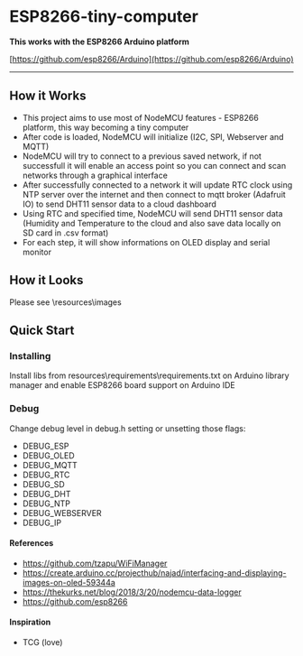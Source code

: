 
# ESP8266-tiny-computer

**This works with the ESP8266 Arduino platform**

[https://github.com/esp8266/Arduino](https://github.com/esp8266/Arduino)

-------
## How it Works
- This project aims to use most of NodeMCU features - ESP8266 platform, this way becoming a tiny computer
- After code is loaded, NodeMCU will initialize (I2C, SPI, Webserver and MQTT)
- NodeMCU will try to connect to a previous saved network, if not successfull it will enable an access point so you can connect and scan networks through a graphical interface
- After successfully connected to a network it will update RTC clock using NTP server over the internet and then connect to mqtt broker (Adafruit IO) to send DHT11 sensor data to a cloud dashboard
- Using RTC and specified time, NodeMCU will send DHT11 sensor data (Humidity and Temperature to the cloud and also save data locally on SD card in .csv format)
- For each step, it will show informations on OLED display and serial monitor

## How it Looks
Please see \resources\images

## Quick Start

### Installing
Install libs from resources\requirements\requirements.txt on Arduino library manager and enable ESP8266 board support on Arduino IDE

### Debug
Change debug level in debug.h setting or unsetting those flags:
* DEBUG_ESP
* DEBUG_OLED
* DEBUG_MQTT
* DEBUG_RTC
* DEBUG_SD
* DEBUG_DHT
* DEBUG_NTP
* DEBUG_WEBSERVER
* DEBUG_IP

#### References
* https://github.com/tzapu/WiFiManager
* https://create.arduino.cc/projecthub/najad/interfacing-and-displaying-images-on-oled-59344a
* https://thekurks.net/blog/2018/3/20/nodemcu-data-logger
* https://github.com/esp8266

#### Inspiration
 * TCG (love)
